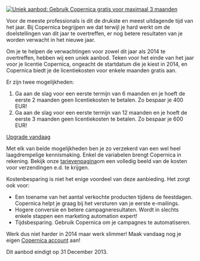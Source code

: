 [![Uniek aanbod: Gebruik Copernica gratis voor maximaal 3
maanden](Copernicacom/Copernica-endofyearoffer-nl.jpg)](https://www.copernica.com/nl/trial "Trial Copernica")

Voor de meeste professionals is dit de drukste en meest uitdagende tijd
van het jaar. Bij Copernica begrijpen we dat terwijl je hard werkt om de
doelstellingen van dit jaar te overtreffen, er nog betere resultaten van
je worden verwacht in het nieuwe jaar.

Om je te helpen de verwachtingen voor zowel dit jaar als 2014 te
overtreffen, hebben wij een uniek aanbod. Teken voor het einde van het
jaar voor je licentie Copernica, ongeacht de startdatum die je kiest in
2014, en Copernica biedt je de licentiekosten voor enkele maanden gratis
aan.

Er zijn twee mogelijkheden:

1.  Ga aan de slag voor een eerste termijn van 6 maanden en je hoeft de
    eerste 2 maanden geen licentiekosten te betalen. Zo bespaar je 400
    EUR!
2.  Ga aan de slag voor een eerste termijn van 12 maanden en je hoeft de
    eerste 3 maanden geen licentiekosten te betalen. Zo bespaar je 600
    EUR!

[Upgrade
vandaag](mailto:communication@copernica.com?subject=Upgrade%20account%20-%20end%20of%20year%20offer)

Met elk van beide mogelijkheden ben je zo verzekerd van een wel heel
laagdrempelige kennismaking. Enkel de variabelen brengt Copernica in
rekening. Bekijk onze
[tarievenpagina](https://www.copernica.com/nl/tarieven "tarievenpagina")om
een volledig beeld van de kosten voor verzendingen e.d. te krijgen.

Kostenbesparing is niet het enige voordeel van deze aanbieding. Het
zorgt ook voor:

-   Een toename van het aantal verkochte producten tijdens de
    feestdagen. Copernica helpt je graag bij het versturen van je eerste
    e-mailings.
-   Hogere conversie en betere campagneresultaten. Wordt in slechts
    enkele stappen een marketing automation expert!
-   Tijdsbesparing. Gebruik Copernica om je campagnes te automatiseren.

Werk dus niet harder in 2014 maar werk slimmer! Maak vandaag nog je
eigen [Copernica
account](https://www.copernica.com/nl/copernica-proberen "Copernica proberen")
aan!

Dit aanbod eindigt op 31 December 2013.
